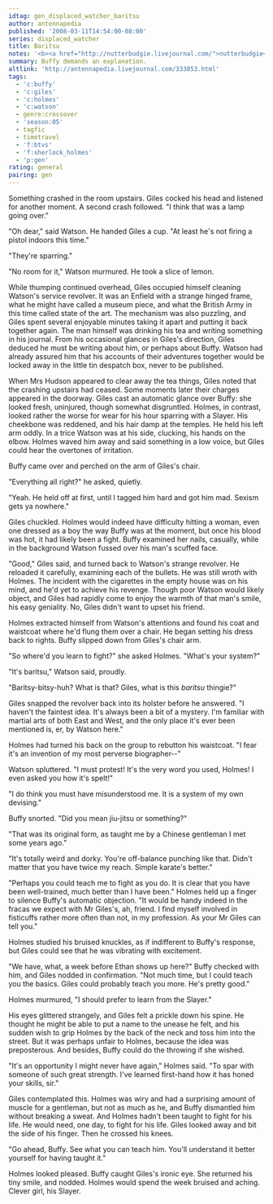 ```yaml
---
idtag: gen_displaced_watcher_baritsu
author: antennapedia
published: '2008-03-11T14:54:00-08:00'
series: displaced_watcher
title: Baritsu
notes: '<b><a href="http://nutterbudgie.livejournal.com/">nutterbudgie</a></b> wants "Holmes! Giles snark at! Maybe w/Buffy being snark-supportive?"'
summary: Buffy demands an explanation.
altlink: 'http://antennapedia.livejournal.com/333853.html'
tags:
  - 'c:buffy'
  - 'c:giles'
  - 'c:holmes'
  - 'c:watson'
  - genre:crossover
  - 'season:05'
  - tagfic
  - timetravel
  - 'f:btvs'
  - 'f:sherlock_holmes'
  - 'p:gen'
rating: general
pairing: gen
---
```

Something crashed in the room upstairs. Giles cocked his head and listened for another moment. A second crash followed. "I think that was a lamp going over."

"Oh dear," said Watson. He handed Giles a cup. "At least he's not firing a pistol indoors this time."

"They're sparring."

"No room for it," Watson murmured. He took a slice of lemon.

While thumping continued overhead, Giles occupied himself cleaning Watson's service revolver. It was an Enfield with a strange hinged frame, what he might have called a museum piece, and what the British Army in this time called state of the art. The mechanism was also puzzling, and Giles spent several enjoyable minutes taking it apart and putting it back together again. The man himself was drinking his tea and writing something in his journal. From his occasional glances in Giles's direction, Giles deduced he must be writing about him, or perhaps about Buffy. Watson had already assured him that his accounts of their adventures together would be locked away in the little tin despatch box, never to be published.

When Mrs Hudson appeared to clear away the tea things, Giles noted that the crashing upstairs had ceased. Some moments later their charges appeared in the doorway. Giles cast an automatic glance over Buffy: she looked fresh, uninjured, though somewhat disgruntled. Holmes, in contrast, looked rather the worse for wear for his hour sparring with a Slayer. His cheekbone was reddened, and his hair damp at the temples. He held his left arm oddly. In a trice Watson was at his side, clucking, his hands on the elbow. Holmes waved him away and said something in a low voice, but Giles could hear the overtones of irritation.

Buffy came over and perched on the arm of Giles's chair.

"Everything all right?" he asked, quietly.

"Yeah. He held off at first, until I tagged him hard and got him mad. Sexism gets ya nowhere."

Giles chuckled. Holmes would indeed have difficulty hitting a woman, even one dressed as a boy the way Buffy was at the moment, but once his blood was hot, it had likely been a fight. Buffy examined her nails, casually, while in the background Watson fussed over his man's scuffed face. 

"Good," Giles said, and turned back to Watson's strange revolver. He reloaded it carefully, examining each of the bullets. He was still wroth with Holmes. The incident with the cigarettes in the empty house was on his mind, and he'd yet to achieve his revenge. Though poor Watson would likely object, and Giles had rapidly come to enjoy the warmth of that man's smile, his easy geniality. No, Giles didn't want to upset his friend.

Holmes extracted himself from Watson's attentions and found his coat and waistcoat where he'd flung them over a chair. He began setting his dress back to rights. Buffy slipped down from Giles's chair arm. 

"So where'd you learn to fight?" she asked Holmes. "What's your system?"

"It's baritsu," Watson said, proudly.

"Baritsy-bitsy-huh? What is that? Giles, what is this <em>baritsu</em> thingie?"

Giles snapped the revolver back into its holster before he answered. "I haven't the faintest idea. It's always been a bit of a mystery. I'm familiar with martial arts of both East and West, and the only place it's ever been mentioned is, er, by Watson here."

Holmes had turned his back on the group to rebutton his waistcoat. "I fear it's an invention of my most perverse biographer--"

Watson spluttered. "I must protest! It's the very word you used, Holmes! I even asked you how it's spelt!"

"I do think you must have misunderstood me. It is a system of my own devising."

Buffy snorted. "Did you mean jiu-jitsu or something?"

"That was its original form, as taught me by a Chinese gentleman I met some years ago."

"It's totally weird and dorky. You're off-balance punching like that. Didn't matter that you have twice my reach. Simple karate's better."

"Perhaps you could teach me to fight as you do. It is clear that you have been well-trained, much better than I have been." Holmes held up a finger to silence Buffy's automatic objection. "It would be handy indeed in the fracas we expect with Mr Giles's, ah, friend. I find myself involved in fisticuffs rather more often than not, in my profession. As your Mr Giles can tell you."

Holmes studied his bruised knuckles, as if indifferent to Buffy's response, but Giles could see that he was vibrating with excitement.

"We have, what, a week before Ethan shows up here?" Buffy checked with him, and Giles nodded in confirmation. "Not much time, but I could teach you the basics. Giles could probably teach you more. He's pretty good."

Holmes murmured, "I should prefer to learn from the Slayer."

His eyes glittered strangely, and Giles felt a prickle down his spine. He thought he might be able to put a name to the unease he felt, and his sudden wish to grip Holmes by the back of the neck and toss him into the street. But it was perhaps unfair to Holmes, because the idea was preposterous. And besides, Buffy could do the throwing if she wished.

"It's an opportunity I might never have again," Holmes said. "To spar with someone of such great strength. I've learned first-hand how it has honed your skills, sir."

Giles contemplated this. Holmes was wiry and had a surprising amount of muscle for a gentleman, but not as much as he, and Buffy dismantled him without breaking a sweat. And Holmes hadn't been taught to fight for his life. He would need, one day, to fight for his life. Giles looked away and bit the side of his finger. Then he crossed his knees.

"Go ahead, Buffy. See what you can teach him. You'll understand it better yourself for having taught it."

Holmes looked pleased. Buffy caught Giles's ironic eye. She returned his tiny smile, and nodded. Holmes would spend the week bruised and aching. Clever girl, his Slayer.
